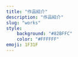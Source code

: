 ```yaml
---
title: "作品紹介"
description: "作品紹介"
slug: "works"
style:
    background: "#82BFFC"
    color: "#FFFFFF"
emoji: 1F31F
---
```

